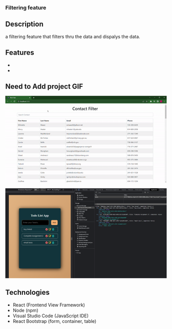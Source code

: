 ### Filtering feature

## Description
a filtering feature that filters thru the data and dispalys the data.

## Features
- 
- 

## Need to Add project GIF
![caption](/src/git-img/filter.gif)

![alt text](https://github.com/tpemba100/todo-app/blob/master/img/7.png?raw=true)

## Technologies
- React (Frontend View Framework)
- Node (npm)
- Visual Studio Code (JavaScript IDE)
- React Bootstrap (form, container, table)
